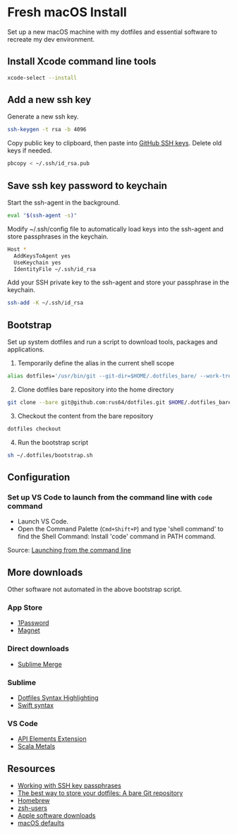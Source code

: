 # Fresh macOS Install

Set up a new macOS machine with my dotfiles and essential software to recreate my dev environment.

## Install Xcode command line tools
```sh
xcode-select --install
```

## Add a new ssh key
Generate a new ssh key.
```sh
ssh-keygen -t rsa -b 4096
```

Copy public key to clipboard, then paste into [GitHub SSH keys](https://github.com/settings/keys). Delete old keys if needed.
```sh
pbcopy < ~/.ssh/id_rsa.pub
```

## Save ssh key password to keychain
Start the ssh-agent in the background.
```sh
eval "$(ssh-agent -s)"
```

Modify ~/.ssh/config file to automatically load keys into the ssh-agent and store passphrases in the keychain.
```sh
Host *
  AddKeysToAgent yes
  UseKeychain yes
  IdentityFile ~/.ssh/id_rsa
```

Add your SSH private key to the ssh-agent and store your passphrase in the keychain.
```sh
ssh-add -K ~/.ssh/id_rsa
```

## Bootstrap
Set up system dotfiles and run a script to download tools, packages and applications.

1. Temporarily define the alias in the current shell scope
```sh
alias dotfiles='/usr/bin/git --git-dir=$HOME/.dotfiles_bare/ --work-tree=$HOME'
```

2. Clone dotfiles bare repository into the home directory
```sh
git clone --bare git@github.com:rus64/dotfiles.git $HOME/.dotfiles_bare
```

3. Checkout the content from the bare repository
```sh
dotfiles checkout
```

4. Run the bootstrap script
```sh
sh ~/.dotfiles/bootstrap.sh
```

## Configuration

### Set up VS Code to launch from the command line with `code` command
* Launch VS Code.
* Open the Command Palette (`Cmd+Shift+P`) and type 'shell command' to find the Shell Command: Install 'code' command in PATH command.

Source: [Launching from the command line](https://code.visualstudio.com/docs/setup/mac#_launching-from-the-command-line)

## More downloads
Other software not automated in the above bootstrap script.

### App Store
* [1Password](https://apps.apple.com/gb/app/1password-7-password-manager/id1333542190?mt=12)
* [Magnet](https://apps.apple.com/gb/app/magnet/id441258766?mt=12)

### Direct downloads
* [Sublime Merge](https://www.sublimemerge.com/download)

### Sublime
* [Dotfiles Syntax Highlighting](https://packagecontrol.io/packages/Dotfiles%20Syntax%20Highlighting)
* [Swift syntax](https://packagecontrol.io/packages/Swift)

### VS Code
* [API Elements Extension](https://marketplace.visualstudio.com/items?itemName=vncz.vscode-apielements)
* [Scala Metals](https://marketplace.visualstudio.com/items?itemName=scalameta.metals)


## Resources
* [Working with SSH key passphrases](https://help.github.com/en/articles/working-with-ssh-key-passphrases)
* [The best way to store your dotfiles: A bare Git repository](https://developer.atlassian.com/blog/2016/02/best-way-to-store-dotfiles-git-bare-repo/)
* [Homebrew](https://brew.sh)
* [zsh-users](https://github.com/zsh-users)
* [Apple software downloads](https://developer.apple.com/download/release/)
* [macOS defaults](https://macos-defaults.com/)